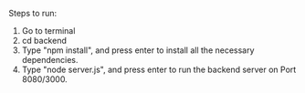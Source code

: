 Steps to run:
1. Go to terminal
2. cd backend
3. Type "npm install", and press enter to install all the necessary dependencies. 
4. Type "node server.js", and press enter to run the backend server on Port 8080/3000.

